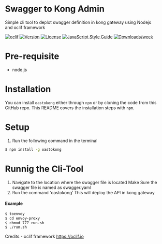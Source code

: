 Swagger to Kong Admin 
================

Simple cli tool to deplot  swagger definition in kong gateway using Nodejs and oclif framework 

[![oclif](https://img.shields.io/badge/cli-oclif-brightgreen.svg)](https://oclif.io)
[![Version](https://img.shields.io/npm/v/toenvoy.svg)](https://npmjs.org/package/oastokong)
[![License](https://img.shields.io/npm/l/toenvoy.svg)](https://github.com/VimukthiMayadunne/oastokonng/blob/master/package.json)
[![JavaScript Style Guide](https://img.shields.io/badge/code%20style-standard-brightgreen.svg)](http://standardjs.com/)
[![Downloads/week](https://img.shields.io/npm/dw/oastokong.svg)](https://npmjs.org/package/oastokong)

# Pre-requisite 
- node.js



# Installation
You can install `oastokong` either through `npm` or by cloning the code from this GitHub repo.  This README covers the installation steps with `npm`.


# Setup

1) Run the following command  in the terminal 

```bash
$ npm install -g oastokong
```

         
# Runnig the Cli-Tool
1) Navigate to the location where the swagger file is located 
   Make Sure the swagger file is named as swagger.yaml  
2) Run the command 'oastokong'
    This will deploy the API in kong gateway 


#### Example

```bash
$ toenvoy
$ cd envoy-proxy
$ chmod 777 run.sh
$ ./run.sh
```
Credits - oclif framework  https://oclif.io
